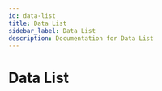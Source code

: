 ```yaml
---
id: data-list
title: Data List
sidebar_label: Data List
description: Documentation for Data List
---
```


# Data List
